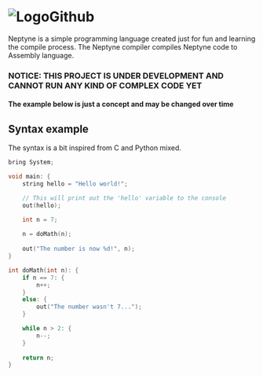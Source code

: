 # ![LogoGithub](https://user-images.githubusercontent.com/29477753/155855309-2e2d8ff2-33a2-4717-9746-0a6ce814f7b8.svg)

Neptyne is a simple programming language created just for fun and learning the compile process. The Neptyne compiler compiles Neptyne code to Assembly language.

### NOTICE: THIS PROJECT IS UNDER DEVELOPMENT AND CANNOT RUN ANY KIND OF COMPLEX CODE YET
#### The example below is just a concept and may be changed over time

## Syntax example
The syntax is a bit inspired from C and Python mixed.
```c
bring System;

void main: {
    string hello = "Hello world!";

    // This will print out the 'hello' variable to the console
    out(hello);

    int n = 7;
    
    n = doMath(n);
    
    out("The number is now %d!", n);
}

int doMath(int n): {
    if n == 7: {
        n++;
    }
    else: {
        out("The number wasn't 7...");
    }

    while n > 2: {
        n--;
    }
    
    return n;
}
```
